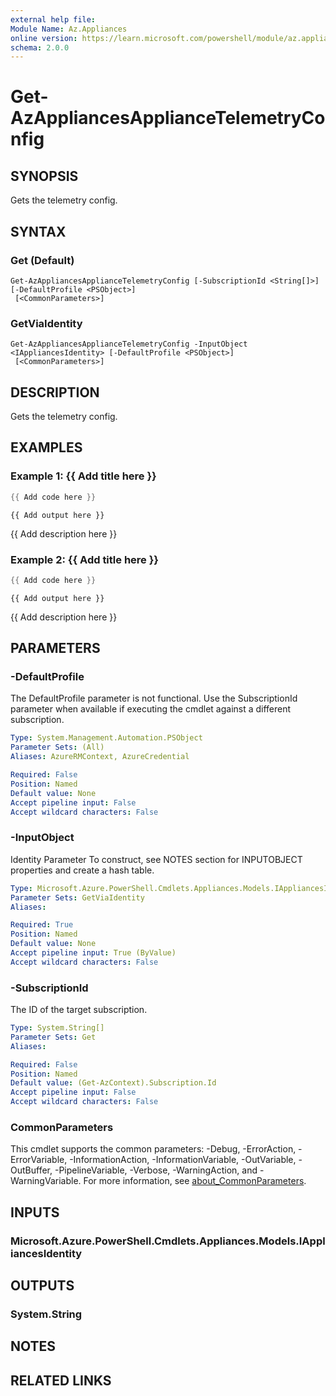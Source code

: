 ```yaml
---
external help file:
Module Name: Az.Appliances
online version: https://learn.microsoft.com/powershell/module/az.appliances/get-azappliancesappliancetelemetryconfig
schema: 2.0.0
---
```


# Get-AzAppliancesApplianceTelemetryConfig

## SYNOPSIS
Gets the telemetry config.

## SYNTAX

### Get (Default)
```
Get-AzAppliancesApplianceTelemetryConfig [-SubscriptionId <String[]>] [-DefaultProfile <PSObject>]
 [<CommonParameters>]
```

### GetViaIdentity
```
Get-AzAppliancesApplianceTelemetryConfig -InputObject <IAppliancesIdentity> [-DefaultProfile <PSObject>]
 [<CommonParameters>]
```

## DESCRIPTION
Gets the telemetry config.

## EXAMPLES

### Example 1: {{ Add title here }}
```powershell
{{ Add code here }}
```

```output
{{ Add output here }}
```

{{ Add description here }}

### Example 2: {{ Add title here }}
```powershell
{{ Add code here }}
```

```output
{{ Add output here }}
```

{{ Add description here }}

## PARAMETERS

### -DefaultProfile
The DefaultProfile parameter is not functional.
Use the SubscriptionId parameter when available if executing the cmdlet against a different subscription.

```yaml
Type: System.Management.Automation.PSObject
Parameter Sets: (All)
Aliases: AzureRMContext, AzureCredential

Required: False
Position: Named
Default value: None
Accept pipeline input: False
Accept wildcard characters: False
```

### -InputObject
Identity Parameter
To construct, see NOTES section for INPUTOBJECT properties and create a hash table.

```yaml
Type: Microsoft.Azure.PowerShell.Cmdlets.Appliances.Models.IAppliancesIdentity
Parameter Sets: GetViaIdentity
Aliases:

Required: True
Position: Named
Default value: None
Accept pipeline input: True (ByValue)
Accept wildcard characters: False
```

### -SubscriptionId
The ID of the target subscription.

```yaml
Type: System.String[]
Parameter Sets: Get
Aliases:

Required: False
Position: Named
Default value: (Get-AzContext).Subscription.Id
Accept pipeline input: False
Accept wildcard characters: False
```

### CommonParameters
This cmdlet supports the common parameters: -Debug, -ErrorAction, -ErrorVariable, -InformationAction, -InformationVariable, -OutVariable, -OutBuffer, -PipelineVariable, -Verbose, -WarningAction, and -WarningVariable. For more information, see [about_CommonParameters](http://go.microsoft.com/fwlink/?LinkID=113216).

## INPUTS

### Microsoft.Azure.PowerShell.Cmdlets.Appliances.Models.IAppliancesIdentity

## OUTPUTS

### System.String

## NOTES

## RELATED LINKS

